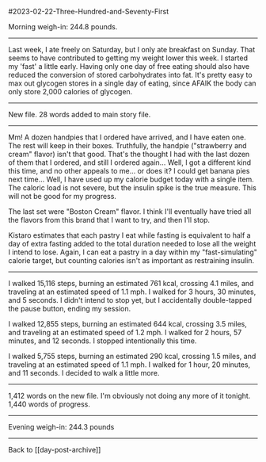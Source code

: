 #2023-02-22-Three-Hundred-and-Seventy-First

Morning weigh-in:  244.8 pounds.

---
Last week, I ate freely on Saturday, but I only ate breakfast on Sunday.  That seems to have contributed to getting my weight lower this week.  I started my 'fast' a little early.  Having only one day of free eating should also have reduced the conversion of stored carbohydrates into fat.  It's pretty easy to max out glycogen stores in a single day of eating, since AFAIK the body can only store 2,000 calories of glycogen.

---
New file.  28 words added to main story file.

---
Mm!  A dozen handpies that I ordered have arrived, and I have eaten one.  The rest will keep in their boxes.  Truthfully, the handpie ("strawberry and cream" flavor) isn't that good.  That's the thought I had with the last dozen of them that I ordered, and still I ordered again...  Well, I got a different kind this time, and no other appeals to me... or does it?  I could get banana pies next time...  Well, I have used up my calorie budget today with a single item.  The caloric load is not severe, but the insulin spike is the true measure.  This will not be good for my progress.

The last set were "Boston Cream" flavor.  I think I'll eventually have tried all the flavors from this brand that I want to try, and then I'll stop.

Kistaro estimates that each pastry I eat while fasting is equivalent to half a day of extra fasting added to the total duration needed to lose all the weight I intend to lose.  Again, I can eat a pastry in a day within my "fast-simulating" calorie target, but counting calories isn't as important as restraining insulin.

---
I walked 15,116 steps, burning an estimated 761 kcal, crossing 4.1 miles, and traveling at an estimated speed of 1.1 mph.  I walked for 3 hours, 30 minutes, and 5 seconds.  I didn't intend to stop yet, but I accidentally double-tapped the pause button, ending my session.

I walked 12,855 steps, burning an estimated 644 kcal, crossing 3.5 miles, and traveling at an estimated speed of 1.2 mph.  I walked for 2 hours, 57 minutes, and 12 seconds.  I stopped intentionally this time.

I walked 5,755 steps, burning an estimated 290 kcal, crossing 1.5 miles, and traveling at an estimated speed of 1.1 mph.  I walked for 1 hour, 20 minutes, and 11 seconds.  I decided to walk a little more.

---
1,412 words on the new file.  I'm obviously not doing any more of it tonight.  1,440 words of progress.

---
Evening weigh-in:  244.3 pounds

---
Back to [[day-post-archive]]